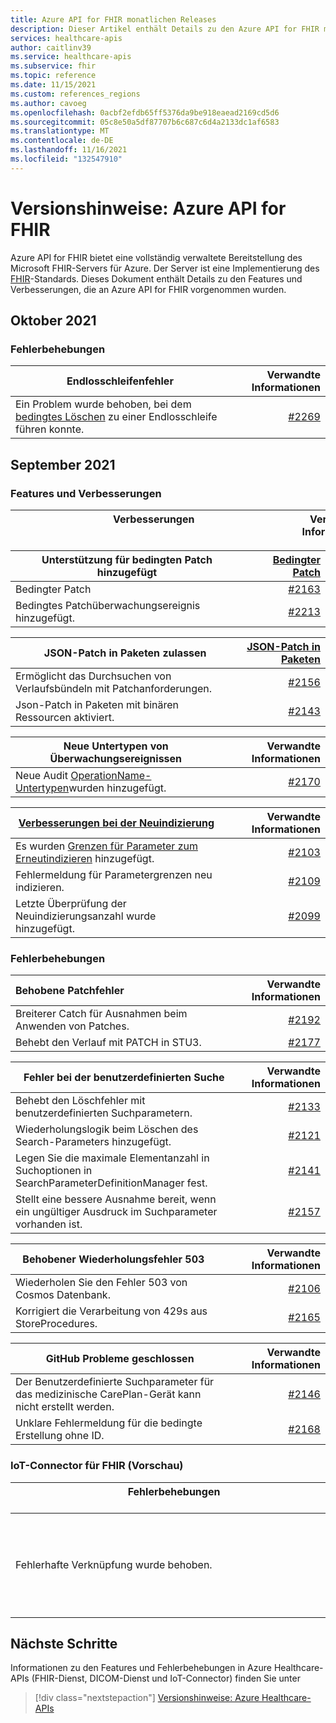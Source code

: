 ```yaml
---
title: Azure API for FHIR monatlichen Releases
description: Dieser Artikel enthält Details zu den Azure API for FHIR monatlichen Features und Verbesserungen.
services: healthcare-apis
author: caitlinv39
ms.service: healthcare-apis
ms.subservice: fhir
ms.topic: reference
ms.date: 11/15/2021
ms.custom: references_regions
ms.author: cavoeg
ms.openlocfilehash: 0acbf2efdb65ff5376da9be918eaead2169cd5d6
ms.sourcegitcommit: 05c8e50a5df87707b6c687c6d4a2133dc1af6583
ms.translationtype: MT
ms.contentlocale: de-DE
ms.lasthandoff: 11/16/2021
ms.locfileid: "132547910"
---
```

# <a name="release-notes-azure-api-for-fhir"></a>Versionshinweise: Azure API for FHIR

Azure API for FHIR bietet eine vollständig verwaltete Bereitstellung des Microsoft FHIR-Servers für Azure. Der Server ist eine Implementierung des [FHIR](https://hl7.org/fhir)-Standards. Dieses Dokument enthält Details zu den Features und Verbesserungen, die an Azure API for FHIR vorgenommen wurden.


## <a name="october-2021"></a>Oktober 2021

### <a name="bug-fixes"></a>**Fehlerbehebungen**

| Endlosschleifenfehler | Verwandte Informationen          |
| ----------------- | ----------------------------: |
|Ein Problem wurde behoben, bei dem [bedingtes Löschen](./././../azure-api-for-fhir/fhir-rest-api-capabilities.md#conditional-delete) zu einer Endlosschleife führen konnte. | [#2269](https://github.com/microsoft/fhir-server/pull/2269) |

## <a name="september-2021"></a>September 2021 

### <a name="features-and-enhancements"></a>**Features und Verbesserungen**

|Verbesserungen &nbsp;&nbsp;&nbsp;&nbsp;&nbsp;&nbsp;&nbsp;&nbsp;&nbsp;&nbsp;&nbsp;&nbsp;&nbsp;&nbsp;&nbsp;&nbsp;&nbsp;&nbsp;&nbsp;&nbsp;&nbsp;&nbsp;&nbsp;&nbsp;&nbsp;&nbsp;&nbsp;&nbsp;&nbsp;&nbsp;&nbsp;&nbsp;&nbsp;&nbsp;&nbsp;&nbsp;&nbsp;&nbsp;&nbsp;&nbsp;&nbsp;&nbsp;&nbsp;&nbsp;&nbsp;&nbsp;&nbsp;&nbsp;&nbsp;&nbsp;&nbsp;&nbsp;&nbsp;&nbsp;&nbsp;&nbsp;&nbsp;&nbsp;&nbsp;&nbsp;&nbsp;&nbsp;&nbsp;&nbsp;&nbsp;&nbsp;&nbsp;&nbsp;&nbsp;&nbsp;&nbsp;&nbsp;&nbsp;&nbsp;&nbsp;&nbsp;&nbsp;&nbsp;&nbsp;&nbsp;&nbsp;&nbsp;&nbsp;&nbsp;&nbsp;&nbsp;&nbsp;&nbsp;&nbsp;&nbsp;&nbsp;&nbsp;&nbsp;&nbsp;&nbsp;&nbsp;&nbsp;&nbsp;&nbsp;&nbsp;&nbsp;&nbsp;&nbsp; |Verwandte Informationen |
|------------------- | --------------- |

|Unterstützung für bedingten Patch hinzugefügt | [Bedingter Patch](././../azure-api-for-fhir/fhir-rest-api-capabilities.md#patch-and-conditional-patch)|
| ----------------------------------- | ------: |
|Bedingter Patch |[#2163](https://github.com/microsoft/fhir-server/pull/2163) |
|Bedingtes Patchüberwachungsereignis hinzugefügt. |[#2213](https://github.com/microsoft/fhir-server/pull/2213) |

|JSON-Patch in Paketen zulassen | [JSON-Patch in Paketen](././../azure-api-for-fhir/fhir-rest-api-capabilities.md#patch-in-bundles)|
| ----------------------------------- | ------: |
|Ermöglicht das Durchsuchen von Verlaufsbündeln mit Patchanforderungen. |[#2156](https://github.com/microsoft/fhir-server/pull/2156) | 
|Json-Patch in Paketen mit binären Ressourcen aktiviert. |[#2143](https://github.com/microsoft/fhir-server/pull/2143) |

|Neue Untertypen von Überwachungsereignissen |Verwandte Informationen |
| ----------------------------------- | ---------------: |
|Neue Audit [OperationName-Untertypen](././../azure-api-for-fhir/enable-diagnostic-logging.md#audit-log-details)wurden hinzugefügt.| [#2170](https://github.com/microsoft/fhir-server/pull/2170) |

|[Verbesserungen bei der Neuindizierung](how-to-run-a-reindex.md) |Verwandte Informationen |
| ----------------------------------- | ---------------: |
|Es wurden [Grenzen für Parameter zum Erneutindizieren](how-to-run-a-reindex.md) hinzugefügt. |[#2103](https://github.com/microsoft/fhir-server/pull/2103)|
|Fehlermeldung für Parametergrenzen neu indizieren. |[#2109](https://github.com/microsoft/fhir-server/pull/2109)|
|Letzte Überprüfung der Neuindizierungsanzahl wurde hinzugefügt. |[#2099](https://github.com/microsoft/fhir-server/pull/2099)|


### <a name="bug-fixes"></a>**Fehlerbehebungen**

|Behobene Patchfehler |Verwandte Informationen |
| :----------------------------------- | ---------------: |
|Breiterer Catch für Ausnahmen beim Anwenden von Patches. |[#2192](https://github.com/microsoft/fhir-server/pull/2192)|
|Behebt den Verlauf mit PATCH in STU3.| [#2177](https://github.com/microsoft/fhir-server/pull/2177)|

|Fehler bei der benutzerdefinierten Suche |Verwandte Informationen |
| ----------------------------------- | ---------------: |
|Behebt den Löschfehler mit benutzerdefinierten Suchparametern. | [#2133](https://github.com/microsoft/fhir-server/pull/2133)|
|Wiederholungslogik beim Löschen des Search-Parameters hinzugefügt. | [#2121](https://github.com/microsoft/fhir-server/pull/2121)|
|Legen Sie die maximale Elementanzahl in Suchoptionen in SearchParameterDefinitionManager fest. | [#2141](https://github.com/microsoft/fhir-server/pull/2141)|
|Stellt eine bessere Ausnahme bereit, wenn ein ungültiger Ausdruck im Suchparameter vorhanden ist. |[#2157](https://github.com/microsoft/fhir-server/pull/2157)|

|Behobener Wiederholungsfehler 503 |Verwandte Informationen |
| ----------------------------------- | ---------------: |
|Wiederholen Sie den Fehler 503 von Cosmos Datenbank. |[#2106](https://github.com/microsoft/fhir-server/pull/2106)|
|Korrigiert die Verarbeitung von 429s aus StoreProcedures. |[#2165](https://github.com/microsoft/fhir-server/pull/2165)|

|GitHub Probleme geschlossen |Verwandte Informationen |
| ----------------------------------- | ---------------: |
|Der Benutzerdefinierte Suchparameter für das medizinische CarePlan-Gerät kann nicht erstellt werden. |[#2146](https://github.com/microsoft/fhir-server/issues/2146) |
|Unklare Fehlermeldung für die bedingte Erstellung ohne ID. | [#2168](https://github.com/microsoft/fhir-server/issues/2168)|

### <a name="iot-connector-for-fhir-preview"></a>IoT-Connector für FHIR (Vorschau)

|Fehlerbehebungen &nbsp;&nbsp;&nbsp;&nbsp;&nbsp;&nbsp;&nbsp;&nbsp;&nbsp;&nbsp;&nbsp;&nbsp;&nbsp;&nbsp;&nbsp;&nbsp;&nbsp;&nbsp;&nbsp;&nbsp;&nbsp;&nbsp;&nbsp;&nbsp;&nbsp;&nbsp;&nbsp;&nbsp;&nbsp;&nbsp;&nbsp;&nbsp;&nbsp;&nbsp;&nbsp;&nbsp;&nbsp;&nbsp;&nbsp;&nbsp;&nbsp;&nbsp;&nbsp;&nbsp;&nbsp;&nbsp;&nbsp;&nbsp;&nbsp;&nbsp;&nbsp;&nbsp;&nbsp;&nbsp;&nbsp;&nbsp;&nbsp;&nbsp;&nbsp;&nbsp;&nbsp;&nbsp;&nbsp;&nbsp;&nbsp;&nbsp;&nbsp;&nbsp;&nbsp;&nbsp;&nbsp;&nbsp;&nbsp;&nbsp;&nbsp;&nbsp;&nbsp;&nbsp;&nbsp;&nbsp;&nbsp;&nbsp;&nbsp;&nbsp;&nbsp;&nbsp;&nbsp;&nbsp;&nbsp;&nbsp;&nbsp;&nbsp;&nbsp;&nbsp;&nbsp;&nbsp;&nbsp;&nbsp;&nbsp;&nbsp;&nbsp;&nbsp;&nbsp;&nbsp;&nbsp;&nbsp;&nbsp;&nbsp;&nbsp;&nbsp;&nbsp;&nbsp;&nbsp;&nbsp;&nbsp;&nbsp;&nbsp;&nbsp;|Verwandte Informationen |
| ----------------------------------- | ---------------: |
|Fehlerhafte Verknüpfung wurde behoben.| Link zur Azure-Dokumentation zum IoT-Connector im Azure API for FHIR-Portal aktualisiert. |

## <a name="next-steps"></a>Nächste Schritte

Informationen zu den Features und Fehlerbehebungen in Azure Healthcare-APIs (FHIR-Dienst, DICOM-Dienst und IoT-Connector) finden Sie unter

>[!div class="nextstepaction"]
>[Versionshinweise: Azure Healthcare-APIs](../release-notes.md)
